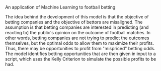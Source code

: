 An application of Machine Learning to football betting

The idea behind the development of this model is that the objective of betting companies and the objective of bettors are misaligned. 
The assumption is that betting companies are interested in predicting (and reacting to) the public's opinion on the outcome of football matches. In other words, betting companies are not trying to predict the outcomes themselves, but the optimal odds to allow them to maximize their profits. 
Thus, there may be opportunities to profit from "mispriced" betting odds. 
The model identifies betting opportunities that are then given in input to a script, which uses the Kelly Criterion to simulate the possible profits to be had.
